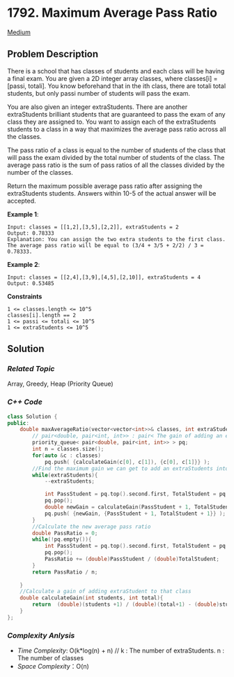 # 1792. Maximum Average Pass Ratio
[Medium](https://leetcode.com/problems/maximum-average-pass-ratio/description/)

## Problem Description

There is a school that has classes of students and each class will be having a final exam. You are given a 2D integer array classes, where classes[i] = [passi, totali]. You know beforehand that in the ith class, there are totali total students, but only passi number of students will pass the exam.

You are also given an integer extraStudents. There are another extraStudents brilliant students that are guaranteed to pass the exam of any class they are assigned to. You want to assign each of the extraStudents students to a class in a way that maximizes the average pass ratio across all the classes.

The pass ratio of a class is equal to the number of students of the class that will pass the exam divided by the total number of students of the class. The average pass ratio is the sum of pass ratios of all the classes divided by the number of the classes.

Return the maximum possible average pass ratio after assigning the extraStudents students. Answers within 10-5 of the actual answer will be accepted.

**Example 1**:
```
Input: classes = [[1,2],[3,5],[2,2]], extraStudents = 2
Output: 0.78333
Explanation: You can assign the two extra students to the first class. The average pass ratio will be equal to (3/4 + 3/5 + 2/2) / 3 = 0.78333.
```
**Example 2**:
```
Input: classes = [[2,4],[3,9],[4,5],[2,10]], extraStudents = 4
Output: 0.53485
```

**Constraints**
```
1 <= classes.length <= 10^5
classes[i].length == 2
1 <= passi <= totali <= 10^5
1 <= extraStudents <= 10^5
```

## Solution

### _Related Topic_
   Array, Greedy, Heap (Priority Queue)

### _C++ Code_
```cpp
class Solution {
public:
    double maxAverageRatio(vector<vector<int>>& classes, int extraStudents) {
        // pair<double, pair<int, int>> : pair< The gain of adding an extraStudent to class i, <classes[i][0], classes[i][1]>
        priority_queue< pair<double, pair<int, int>> > pq;
        int n = classes.size();
        for(auto &c : classes)
            pq.push( {calculateGain(c[0], c[1]), {c[0], c[1]}} );
        //Find the maximum gain we can get to add an extraStudents into the class
        while(extraStudents){
            --extraStudents;

            int PassStudent = pq.top().second.first, TotalStudent = pq.top().second.second;
            pq.pop();
            double newGain = calculateGain(PassStudent + 1, TotalStudent + 1);
            pq.push( {newGain, {PassStudent + 1, TotalStudent + 1}} );
        }
        //Calculate the new average pass ratio
        double PassRatio = 0;
        while(!pq.empty()){
            int PassStudent = pq.top().second.first, TotalStudent = pq.top().second.second;
            pq.pop();
            PassRatio += (double)PassStudent / (double)TotalStudent;
        }
        return PassRatio / n;
        
    }
    //Calculate a gain of adding extraStudent to that class
    double calculateGain(int students, int total){
        return  (double)(students +1) / (double)(total+1) - (double)students / (double)total;
    }
};
```

### _Complexity Anlysis_
- _Time Complexity_: O(k*log(n) + n) // k : The number of extraStudents. n : The number of classes
- _Space Complexity_：O(n)
